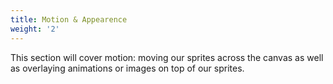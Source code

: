 ```yaml
---
title: Motion & Appearence
weight: '2'
---
```

This section will cover motion: moving our sprites across the canvas as well as overlaying animations or images on top of our sprites.
